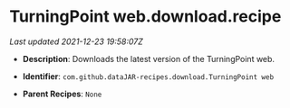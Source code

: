 # TurningPoint web.download.recipe

_Last updated 2021-12-23 19:58:07Z_

- **Description**: Downloads the latest version of the TurningPoint web.

- **Identifier**: `com.github.dataJAR-recipes.download.TurningPoint web`

- **Parent Recipes**: `None`